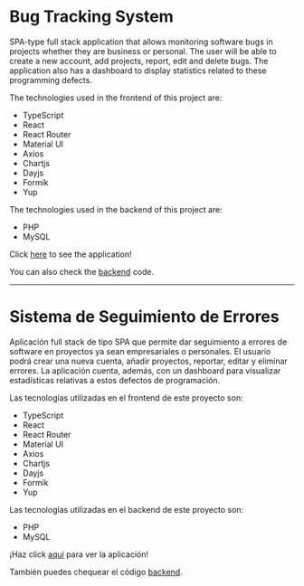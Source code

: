 # Bug Tracking System

SPA-type full stack application that allows monitoring software bugs in projects whether they are business or personal. The user will be able to create a new account, add projects, report, edit and delete bugs. The application also has a dashboard to display statistics related to these programming defects.

The technologies used in the frontend of this project are:

<ul>
  <li>TypeScript</li>
  <li>React</li>
  <li>React Router</li>
  <li>Material UI</li>
  <li>Axios</li>
  <li>Chartjs</li>
  <li>Dayjs</li>
  <li>Formik</li>
  <li>Yup</li>
</ul>

The technologies used in the backend of this project are:

<ul>
  <li>PHP</li>
  <li>MySQL</li>
</ul>

Click [here](https://pabloyamakata.github.io/bug-tracking-system-frontend/) to see the application!

You can also check the [backend](https://github.com/pabloyamakata/bug-tracking-system-backend-public) code.

---

# Sistema de Seguimiento de Errores

Aplicación full stack de tipo SPA que permite dar seguimiento a errores de software en proyectos ya sean empresariales o personales. El usuario podrá crear una nueva cuenta, añadir proyectos, reportar, editar y eliminar errores. La aplicación cuenta, además, con un dashboard para visualizar estadísticas relativas a estos defectos de programación.

Las tecnologías utilizadas en el frontend de este proyecto son:

<ul>
  <li>TypeScript</li>
  <li>React</li>
  <li>React Router</li>
  <li>Material UI</li>
  <li>Axios</li>
  <li>Chartjs</li>
  <li>Dayjs</li>
  <li>Formik</li>
  <li>Yup</li>
</ul>

Las tecnologías utilizadas en el backend de este proyecto son:

<ul>
  <li>PHP</li>
  <li>MySQL</li>
</ul>

¡Haz click [aquí](https://pabloyamakata.github.io/bug-tracking-system-frontend/) para ver la aplicación!

También puedes chequear el código [backend](https://github.com/pabloyamakata/bug-tracking-system-backend-public).

